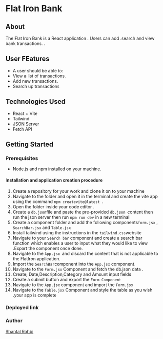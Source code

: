 # Flat Iron Bank
## About
The Flat Iron Bank is  a React application . Users can add .search and view bank transactions. .

## User FEatures
- A user should be able to:
- View a list of transactions.
- Add new transactions.
- Search up transactions

## Technologies Used
- React + Vite
- Tailwind
- JSON Server
- Fetch API
## Getting Started
### Prerequisites
- Node.js and npm installed on your machine.
#### Installation and application creation procedure
1. Create a repository for your work and clone it on to your  machine
2. Navigate to the folder and open it in the terminal and create the vite app using the command `npm createvite@latest `.
3. Open the folder inside your code editor .
5. Create a ` db.json `file and paste the  pre-provided  `db.json `content then run the json server  then run `npm run dev` in a new terminal
6. Create a component folder and add  the following components`form.jsx` , `SearchBar.jsx` and `Table.jsx` 
7. Install tailwind  using the instructions in the `tailwind.css`website 
8. Navigate to your `Search bar` component and create  a search bar function
 which enables a user to input what they would like to view .Export the component once done.
 9. Navigate to the `App.jsx `and discard the content that is not applicable to the  FlatIron application.
 10. Import the `SearchBar`component into the `App.jsx` component.
 11. Navigate to the `Form.jsx` Component and fetch the db.json  data . 
 12. Create; Date,Description,Category and Amount input fields 
 13. Create a submit button and export the `Form Component`
 14. Navigate to the `App.jsx` component and import the `Form.jsx`
 15. Navigate to  the  `Table.jsx` Component and style the table as you wish .your app is complete

  





### Deployed link

### Author
[Shantal Rohbi](https://github.com/rohbi05)

